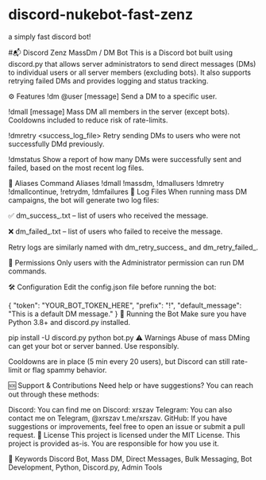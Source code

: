 # discord-nukebot-fast-zenz
a simply fast discord bot!

#📬 Discord Zenz MassDm / DM Bot
This is a Discord bot built using discord.py that allows server administrators to send direct messages (DMs) to individual users or all server members (excluding bots). It also supports retrying failed DMs and provides logging and status tracking.

⚙️ Features
!dm @user [message] Send a DM to a specific user.

!dmall [message] Mass DM all members in the server (except bots). Cooldowns included to reduce risk of rate-limits.

!dmretry <success_log_file> Retry sending DMs to users who were not successfully DMd previously.

!dmstatus Show a report of how many DMs were successfully sent and failed, based on the most recent log files.

🧠 Aliases
Command	Aliases
!dmall	!massdm, !dmallusers
!dmretry	!dmallcontinue, !retrydm, !dmfailures
📁 Log Files
When running mass DM campaigns, the bot will generate two log files:

✅ dm_success_<timestamp>.txt – list of users who received the message.

❌ dm_failed_<timestamp>.txt – list of users who failed to receive the message.

Retry logs are similarly named with dm_retry_success_<timestamp> and dm_retry_failed_<timestamp>.

🔐 Permissions
Only users with the Administrator permission can run DM commands.

🛠 Configuration
Edit the config.json file before running the bot:

{
  "token": "YOUR_BOT_TOKEN_HERE",
  "prefix": "!",
  "default_message": "This is a default DM message."
}
🚀 Running the Bot
Make sure you have Python 3.8+ and discord.py installed.

pip install -U discord.py
python bot.py
⚠️ Warnings
Abuse of mass DMing can get your bot or server banned. Use responsibly.

Cooldowns are in place (5 min every 20 users), but Discord can still rate-limit or flag spammy behavior.

🆘 Support & Contributions
Need help or have suggestions? You can reach out through these methods:

Discord: You can find me on Discord: xrszav
Telegram: You can also contact me on Telegram, @xrszav t.me/xrszav.
GitHub: If you have suggestions or improvements, feel free to open an issue or submit a pull request.
📄 License
This project is licensed under the MIT License. This project is provided as-is. You are responsible for how you use it.

🔑 Keywords
Discord Bot, Mass DM, Direct Messages, Bulk Messaging, Bot Development, Python, Discord.py, Admin Tools
